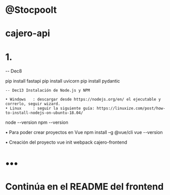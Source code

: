 # @Stocpoolt
# cajero-api

# 1.
-- Dec8

pip install fastapi
pip install uvicorn
pip install pydantic

	-- Dec13 Instalación de Node.js y NPM

	• Windows	: descargar desde https://nodejs.org/en/ el ejecutable y correrlo, seguir wizard.
	• Linux		: seguir la siguiente guía: https://linuxize.com/post/how-to-install-nodejs-on-ubuntu-18.04/

node --version
npm --version

• Para poder crear proyectos en Vue
npm install –g @vue/cli
vue --version

• Creación del proyecto
vue init webpack cajero-frontend

# •••
# Continúa en el README del frontend